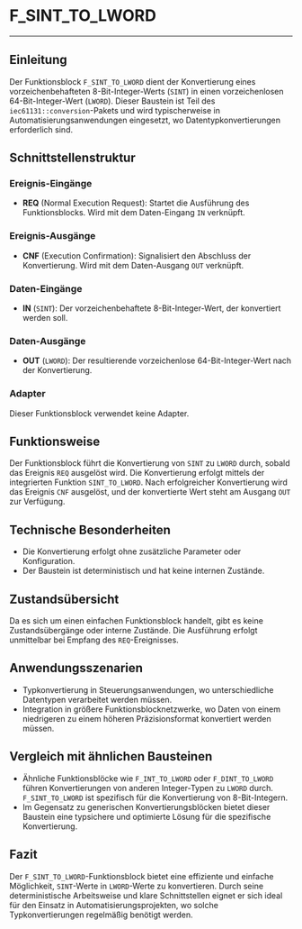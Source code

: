 # F_SINT_TO_LWORD

* * * * * * * * * *
## Einleitung
Der Funktionsblock `F_SINT_TO_LWORD` dient der Konvertierung eines vorzeichenbehafteten 8-Bit-Integer-Werts (`SINT`) in einen vorzeichenlosen 64-Bit-Integer-Wert (`LWORD`). Dieser Baustein ist Teil des `iec61131::conversion`-Pakets und wird typischerweise in Automatisierungsanwendungen eingesetzt, wo Datentypkonvertierungen erforderlich sind.

## Schnittstellenstruktur

### **Ereignis-Eingänge**
- **REQ** (Normal Execution Request): Startet die Ausführung des Funktionsblocks. Wird mit dem Daten-Eingang `IN` verknüpft.

### **Ereignis-Ausgänge**
- **CNF** (Execution Confirmation): Signalisiert den Abschluss der Konvertierung. Wird mit dem Daten-Ausgang `OUT` verknüpft.

### **Daten-Eingänge**
- **IN** (`SINT`): Der vorzeichenbehaftete 8-Bit-Integer-Wert, der konvertiert werden soll.

### **Daten-Ausgänge**
- **OUT** (`LWORD`): Der resultierende vorzeichenlose 64-Bit-Integer-Wert nach der Konvertierung.

### **Adapter**
Dieser Funktionsblock verwendet keine Adapter.

## Funktionsweise
Der Funktionsblock führt die Konvertierung von `SINT` zu `LWORD` durch, sobald das Ereignis `REQ` ausgelöst wird. Die Konvertierung erfolgt mittels der integrierten Funktion `SINT_TO_LWORD`. Nach erfolgreicher Konvertierung wird das Ereignis `CNF` ausgelöst, und der konvertierte Wert steht am Ausgang `OUT` zur Verfügung.

## Technische Besonderheiten
- Die Konvertierung erfolgt ohne zusätzliche Parameter oder Konfiguration.
- Der Baustein ist deterministisch und hat keine internen Zustände.

## Zustandsübersicht
Da es sich um einen einfachen Funktionsblock handelt, gibt es keine Zustandsübergänge oder interne Zustände. Die Ausführung erfolgt unmittelbar bei Empfang des `REQ`-Ereignisses.

## Anwendungsszenarien
- Typkonvertierung in Steuerungsanwendungen, wo unterschiedliche Datentypen verarbeitet werden müssen.
- Integration in größere Funktionsblocknetzwerke, wo Daten von einem niedrigeren zu einem höheren Präzisionsformat konvertiert werden müssen.

## Vergleich mit ähnlichen Bausteinen
- Ähnliche Funktionsblöcke wie `F_INT_TO_LWORD` oder `F_DINT_TO_LWORD` führen Konvertierungen von anderen Integer-Typen zu `LWORD` durch. `F_SINT_TO_LWORD` ist spezifisch für die Konvertierung von 8-Bit-Integern.
- Im Gegensatz zu generischen Konvertierungsblöcken bietet dieser Baustein eine typsichere und optimierte Lösung für die spezifische Konvertierung.

## Fazit
Der `F_SINT_TO_LWORD`-Funktionsblock bietet eine effiziente und einfache Möglichkeit, `SINT`-Werte in `LWORD`-Werte zu konvertieren. Durch seine deterministische Arbeitsweise und klare Schnittstellen eignet er sich ideal für den Einsatz in Automatisierungsprojekten, wo solche Typkonvertierungen regelmäßig benötigt werden.